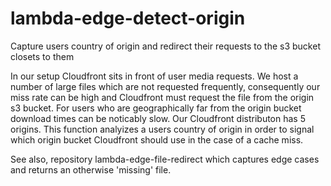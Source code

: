 # lambda-edge-detect-origin
Capture users country of origin and redirect their requests to the s3 bucket closets to them

In our setup Cloudfront sits in front of user media requests. We host a number of large files which are not 
requested frequently, consequently our miss rate can be high and Cloudfront must request the file from the 
origin s3 bucket. For users who are geographically far from the origin bucket download times can be noticably 
slow. Our Cloudfront distributon has 5 origins. This function analyizes a users country of origin in order to
signal which origin bucket Cloudfront should use in the case of a cache miss.

See also, repository lambda-edge-file-redirect which captures edge cases and returns an otherwise 'missing' file.
